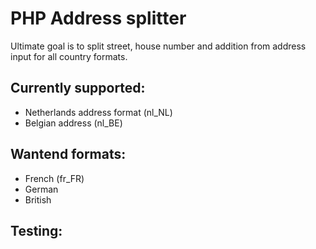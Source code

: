 # PHP Address splitter
Ultimate goal is to split street, house number and addition from address input for all country formats.

## Currently supported:
- Netherlands address format (nl_NL)
- Belgian address (nl_BE)

## Wantend formats:
- French (fr_FR)
- German
- British

## Testing:

